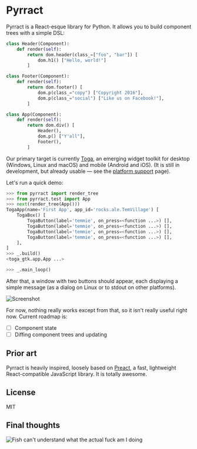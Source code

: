 # Pyrract

Pyrract is a React-esque library for Python. It allows you to build component
trees with a simple DSL:

```py
class Header(Component):
    def render(self):
        return dom.header(class_=["foo", "bar"]) [
            dom.h1() ["Hello, world!"]
        ]

class Footer(Component):
    def render(self):
        return dom.footer() [
            dom.p(class_="copy") ["Copyright 2016"],
            dom.p(class_="social") ["Like us on Facebook!"],
        ]

class App(Component):
    def render(self):
        return dom.div() [
            Header(),
            dom.p() ["Y'all"],
            Footer(),
        ]
```

Our primary target is currently [Toga][], an emerging widget
toolkit for desktop (Windows, Linux and macOS) and mobile (Android and iOS).
(It is still in development, but already usable — see the
[platform support][TogaPlatforms] page).

Let's run a quick demo:

```py
>>> from pyrract import render_tree
>>> from pyrract.test import App
>>> next(render_tree(App()))
TogaApp(name='First App', app_id='rocks.ale.TemVillage') [
    TogaBox() [
        TogaButton(label='temmie', on_press=<function ...>) [],
        TogaButton(label='temmie', on_press=<function ...>) [],
        TogaButton(label='temmie', on_press=<function ...>) [],
        TogaButton(label='temmie', on_press=<function ...>) [],
    ],
]
>>> _.build()
<toga_gtk.app.App ...>

>>> _.main_loop()
```

After that, a window with two buttons should appear, each displaying a simple
message (as a dialog on Linux or to stdout on other platforms).

![Screenshot](https://cloud.githubusercontent.com/assets/1298948/23102000/434f0984-f6ba-11e6-8862-d8c0e29bf3d4.png)

For now, nothing really works except from that, so it isn't really useful
right now. Current roadmap is:

- [ ] Component state
- [ ] Diffing component trees and updating

## Prior art

Pyrract is heavily inspired, loosely based on [Preact][], a fast, lightweight
React-compatible JavaScript library. It is totally awesome.


## License

MIT


## Final thoughts

![Fish can't understand what the actual fuck am I doing](https://cloud.githubusercontent.com/assets/1298948/20235885/a5c6a760-a8b9-11e6-926f-ea5f03ee82af.png)


[Toga]: http://pybee.org/project/projects/libraries/toga/
[TogaPlatforms]: https://toga.readthedocs.io/en/latest/reference/index.html#supported-platforms
[Brython]: http://brython.info/
[Preact]: https://preactjs.com/
